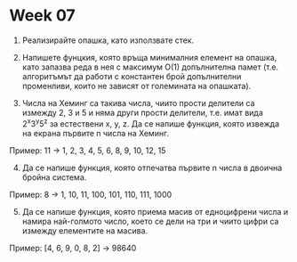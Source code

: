 # Week 07

1) Реализирайте опашка, като използвате стек.

2) Напишете фунцкия, която връща минималния елемент на опашка, като запазва реда в нея с максимум O(1) допълнителна памет (т.е. алгоритъмът да работи с константен брой допълнителни променливи, които не зависят от големината на опашката).

3) Числа на Хеминг са такива числа, чиито прости делители са измежду 2, 3 и 5 и няма други прости делители, т.е. имат вида 2<sup>x</sup>3<sup>y</sup>5<sup>z</sup> за естествени x, y, z. Да се напише функция, която извежда на екрана първите n числа на Хеминг.

Пример: 11 -> 1, 2, 3, 4, 5, 6, 8, 9, 10, 12, 15

4) Да се напише функция, която отпечатва първите n числа в двоична бройна система.

Пример: 8 -> 1, 10, 11, 100, 101, 110, 111, 1000

5) Да се напише функция, която приема масив от едноцифрени числа и намира най-голмото число, което се дели на три и чиито цифри са измежду елементите на масива.

Пример: [4, 6, 9, 0, 8, 2] -> 98640
